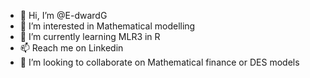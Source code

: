 - 👋 Hi, I’m @E-dwardG
- 👀 I’m interested in Mathematical modelling
- 🌱 I’m currently learning MLR3 in R
- 📫 Reach me on Linkedin
- 💞️ I’m looking to collaborate on Mathematical finance or DES models

<!---
E-dwardG/E-dwardG is a ✨ special ✨ repository because its `README.md` (this file) appears on your GitHub profile.
You can click the Preview link to take a look at your changes.
--->
